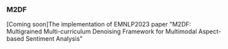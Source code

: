 ### M2DF

[Coming soon]The implementation of EMNLP2023 paper "M2DF: Multigrained
Multi-curriculum Denoising Framework for Multimodal Aspect-based Sentiment Analysis"
